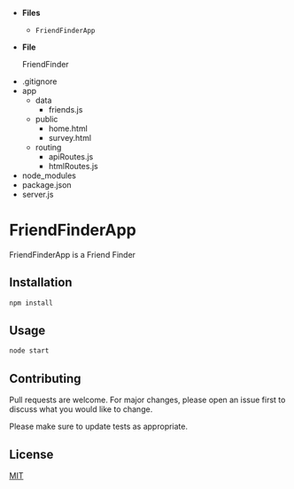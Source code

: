 * **Files**

  * `FriendFinderApp`

* **File**

  FriendFinder
- .gitignore
- app
  - data
    - friends.js
  - public
    - home.html
    - survey.html
  - routing
    - apiRoutes.js
    - htmlRoutes.js
- node_modules
- package.json
- server.js

# FriendFinderApp

FriendFinderApp is a Friend Finder

## Installation

```bash
npm install
```

## Usage

```javascript
node start
```

## Contributing
Pull requests are welcome. For major changes, please open an issue first to discuss what you would like to change.

Please make sure to update tests as appropriate.

## License
[MIT](https://choosealicense.com/licenses/mit/)